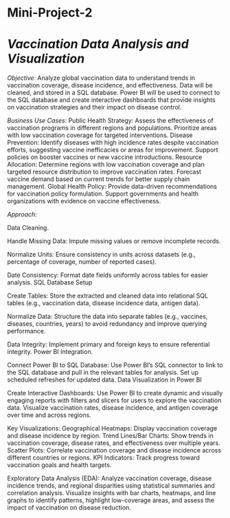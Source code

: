 # Mini-Project-2
# *Vaccination Data Analysis and Visualization*

*Objective:*
Analyze global vaccination data to understand trends in vaccination coverage, disease incidence, and effectiveness. Data will be cleaned, and stored in a SQL database. Power BI will be used to connect to the SQL database and create interactive dashboards that provide insights on vaccination strategies and their impact on disease control.

*Business Use Cases:*
Public Health Strategy:
Assess the effectiveness of vaccination programs in different regions and populations.
Prioritize areas with low vaccination coverage for targeted interventions.
Disease Prevention:
Identify diseases with high incidence rates despite vaccination efforts, suggesting vaccine inefficacies or areas for improvement.
Support policies on booster vaccines or new vaccine introductions.
Resource Allocation:
Determine regions with low vaccination coverage and plan targeted resource distribution to improve vaccination rates.
Forecast vaccine demand based on current trends for better supply chain management.
Global Health Policy:
Provide data-driven recommendations for vaccination policy formulation.
Support governments and health organizations with evidence on vaccine effectiveness.

*Approach:*

Data Cleaning.

Handle Missing Data: Impute missing values or remove incomplete records.

Normalize Units: Ensure consistency in units across datasets (e.g., percentage of coverage, number of reported cases).

Date Consistency: Format date fields uniformly across tables for easier analysis.
SQL Database Setup

Create Tables: Store the extracted and cleaned data into relational SQL tables (e.g., vaccination data, disease incidence data, antigen data).

Normalize Data: Structure the data into separate tables (e.g., vaccines, diseases, countries, years) to avoid redundancy and improve querying performance.

Data Integrity: Implement primary and foreign keys to ensure referential integrity.
Power BI Integration. 

Connect Power BI to SQL Database:
Use Power BI’s SQL connector to link to the SQL database and pull in the relevant tables for analysis.
Set up scheduled refreshes for updated data.
Data Visualization in Power BI

Create Interactive Dashboards:
Use Power BI to create dynamic and visually engaging reports with filters and slicers for users to explore the vaccination data.
Visualize vaccination rates, disease incidence, and antigen coverage over time and across regions.

Key Visualizations:
Geographical Heatmaps: Display vaccination coverage and disease incidence by region.
Trend Lines/Bar Charts: Show trends in vaccination coverage, disease rates, and effectiveness over multiple years.
Scatter Plots: Correlate vaccination coverage and disease incidence across different countries or regions.
KPI Indicators: Track progress toward vaccination goals and health targets.

Exploratory Data Analysis (EDA):
Analyze vaccination coverage, disease incidence trends, and regional disparities using statistical summaries and correlation analysis. Visualize insights with bar charts, heatmaps, and line graphs to identify patterns, highlight low-coverage areas, and assess the impact of vaccination on disease reduction.
